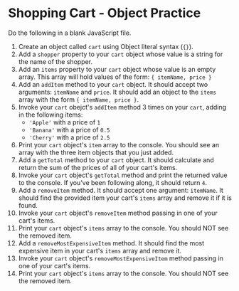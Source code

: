 # Shopping Cart - Object Practice

Do the following in a blank JavaScript file.

1. Create an object called `cart` using Object literal syntax (`{}`).
2. Add a `shopper` property to your `cart` object whose value is a string for the name of the shopper.
3. Add an `items` property to your `cart` object whose value is an empty array. This array will hold values of the form: `{ itemName, price }`
4. Add an `addItem` method to your `cart` object. It should accept two arguments: `itemName` and `price`. It should add an object to the `items` array with the form `{ itemName, price }`.
5. Invoke your `cart` obejct's `addItem` method 3 times on your `cart`, adding in the following items:
    * `'Apple'` with a price of `1`
    * `'Banana'` with a price of `0.5`
    * `'Cherry'` with a price of `2.5`
6. Print your `cart` object's `item` array to the console. You should see an array with the three item objects that you just added.
7. Add a `getTotal` method to your `cart` object. It should calculate and return the sum of the prices of all of your cart's items.
8. Invoke your `cart` object's `getTotal` method and print the returned value to the console. If you've been following along, it should return `4`.
9. Add a `removeItem` method. It should accept one argument: `itemName`. It should find the provided item your cart's `items` array and remove it if it is found. 
10. Invoke your `cart` object's `removeItem` method passing in one of your cart's items.
11. Print your `cart` object's `items` array to the console. You should NOT see the removed item.
12. Add a `removeMostExpensiveItem` method. It should find the most expensive item in your cart's `items` array and remove it.
13. Invoke your `cart` object's `removeMostExpensiveItem` method passing in one of your cart's items.
14. Print your `cart` object's `items` array to the console. You should NOT see the removed item.